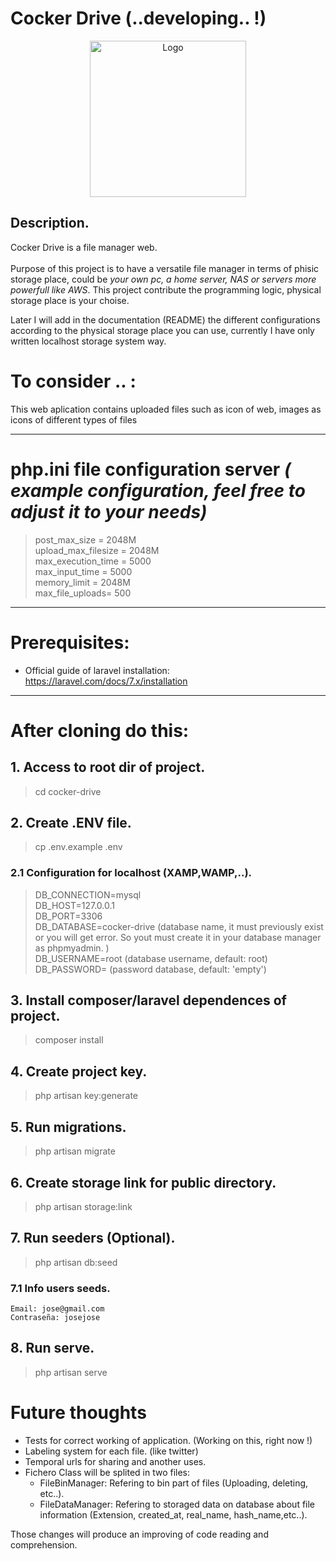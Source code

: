 # Cocker Drive (..developing.. !)

<p align="center">
    <img src="https://i.ibb.co/G7cBHw0/cocker-drive-icon.png" alt="Logo" width="250" height="250">
</p>



## Description.
Cocker Drive is a file manager web. <br><br> Purpose of this project is to have a versatile file manager in terms of phisic storage place, could be *your own pc, a home server, NAS or servers more powerfull like AWS*. This project contribute the  programming logic, physical storage place is your choise.

Later I will add in the documentation (README) the different configurations according to the physical storage place you can use, currently I have only written localhost storage system way.

# To consider .. :

This web aplication contains  uploaded files such as icon of web, images as icons of different types of files

<hr>

# php.ini file configuration server  *( example configuration, feel free to adjust it to your needs)*

> post_max_size = 2048M <br>
upload_max_filesize = 2048M  <br>
max_execution_time = 5000  <br>
max_input_time = 5000  <br>
memory_limit = 2048M  <br>
max_file_uploads= 500 <br>

<hr>

# Prerequisites:

- Official guide of laravel installation: https://laravel.com/docs/7.x/installation

<hr>

# After cloning do this:

## 1. Access to root dir of project.

> cd cocker-drive

## 2. Create .ENV file.

> cp .env.example .env

###  2.1 Configuration for localhost (XAMP,WAMP,..).

> DB_CONNECTION=mysql <br>
DB_HOST=127.0.0.1 <br>
DB_PORT=3306 <br>
DB_DATABASE=cocker-drive (database name, it must previously exist  or you will get error. So yout must create it in your database manager as phpmyadmin. )<br>
DB_USERNAME=root (database username, default: root) <br>
DB_PASSWORD= (password  database, default: 'empty') <br>


## 3. Install composer/laravel dependences of project.

> composer install

## 4. Create project key.

> php artisan key:generate

## 5. Run migrations.

> php artisan migrate

## 6. Create storage link for public directory.

> php artisan storage:link

## 7. Run seeders (Optional).

> php artisan db:seed

### 7.1 Info users seeds.

    Email: jose@gmail.com
    Contraseña: josejose 

## 8. Run serve.

> php artisan serve


# Future thoughts

+ Tests for correct working of application. (Working on this, right now !)
+ Labeling system for each file. (like twitter)
+ Temporal urls for sharing and another uses.
+ Fichero Class will be splited in two files:
  - FileBinManager: Refering to bin part of files (Uploading, deleting, etc..).
  - FileDataManager: Refering to storaged data on database about file information (Extension, created_at, real_name, hash_name,etc..).

Those changes will produce an improving of code reading and comprehension.


